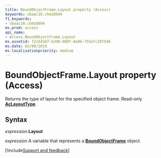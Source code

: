 ```yaml
---
title: BoundObjectFrame.Layout property (Access)
keywords: vbaac10.chm10994
f1_keywords:
- vbaac10.chm10994
ms.prod: access
api_name:
- Access.BoundObjectFrame.Layout
ms.assetid: f2c64167-b3d0-098f-8a86-755efc28f548
ms.date: 02/08/2019
ms.localizationpriority: medium
---
```



# BoundObjectFrame.Layout property (Access)

Returns the type of layout for the specified object frame. Read-only **[AcLayoutType](Access.AcLayoutType.md)**.


## Syntax

_expression_.**Layout**

_expression_ A variable that represents a **[BoundObjectFrame](Access.BoundObjectFrame.md)** object.




[!include[Support and feedback](~/includes/feedback-boilerplate.md)]